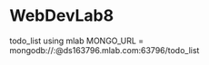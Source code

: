 # WebDevLab8
todo_list using mlab
MONGO_URL = mongodb://<dbuser>:<dbpassword>@ds163796.mlab.com:63796/todo_list
